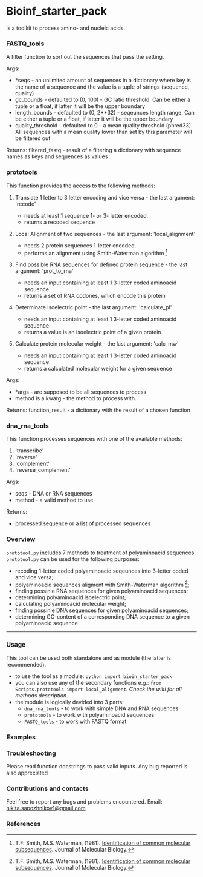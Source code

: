 # Bioinf_starter_pack

is a toolkit to process amino- and nucleic acids.

### FASTQ_tools

  A filter function to sort out the sequences that pass the setting.

  Args:
  - *seqs - an unlimited amount of sequences in a dictionary where key is
  the name of a sequence and the value is a tuple of strings
  (sequence, quality)
  - gc_bounds - defaulted to (0, 100) - GC ratio threshold. Can be either
  a tuple or a float, if latter it will be the upper boundary
  - length_bounds - defaulted to (0, 2**32) - seqeunces length range. Can be
  either a tuple or a float, if latter it will be the upper boundary
  - quality_threshold - defaulted to 0 - a mean quality threshold (phred33).
  All sequences with a mean quality lower than set by this parameter will
  be filtered out

  Returns:
  filtered_fastq - result of a filtering a dictionary with sequence names as
  keys and sequences as values

### prototools

This function provides the access to the following methods:

  1. Translate 1 letter to 3 letter encoding and vice versa - the last
  argument: 'recode'
      - needs at least 1 sequence 1- or 3- letter encoded.
      - returns a recoded sequence

  2. Local Alignment of two sequences - the last argument: 'local_alignment'
     - needs 2 protein sequences 1-letter encoded.
     - performs an alignment using Smith-Waterman algorithm [^1]

  3. Find possible RNA sequences for defined protein sequence - the
  last argument: 'prot_to_rna'
      - needs an input containing at least 1 3-letter coded aminoacid
      sequence
      - returns a set of RNA codones, which encode this protein

  4. Determinate isoelectric point - the last argument:
  'calculate_pI'
      - needs an input containing at least 1 3-letter coded aminoacid
      sequence
      - returns a value is an isoelectric point of a given protein

  5. Calculate protein molecular weight - the last argument:
  'calc_mw'
      - needs an input containing at least 1 3-letter coded aminoacid
      sequence
      - returns a calculated molecular weight for a given sequence

  Args:
  - *args - are supposed to be all sequences to process
  - method is a kwarg - the method to process with.

  Returns:
  function_result - a dictionary with the result of a chosen function

### dna_rna_tools
  This function processes sequences with one of the available methods:
  1. 'transcribe'
  2. 'reverse'
  3. 'complement'
  4. 'reverse_complement'

  Args:
  - seqs - DNA or RNA sequences
  - method - a valid method to use

  Returns:
  - processed sequence or a list of processed sequences

### Overview
`prototool.py` includes 7 methods to treatment of polyaminoacid sequences.
`prototool.py` can be used for the following purposes:
- recoding 1-letter coded polyaminoacid seqeunces into 3-letter coded and vice versa;
- polyaminoacid sequences aligment with Smith-Waterman algorithm [^1];
- finding possinle RNA sequences for given polyaminoacid sequences;
- determining polyaminoacid isoelectric point;
- calculating polyaminoacid molecular weight;
- finding possinle DNA sequences for given polyaminoacid sequences; 
- determining GC-content of a corresponding DNA sequence to a given polyaminoacid sequence

***

### Usage
This tool can be used both standalone and as module (the latter is recommended).
- to use the tool as a module: `python import bioin_starter_pack`
- you can also use any of the secondary functions e.g.: `from Scripts.prototools import local_alignment`. *Check the wiki for all methods description.*
- the module is logically devided into 3 parts:
  - `dna_rna_tools` - to work with simple DNA and RNA sequences
  - `prototools` - to work with polyaminoacid sequences
  - `FASTQ_tools` - to work with FASTQ format


### Examples



### Troubleshooting
Please read function docstrings to pass valid inputs. Any bug reported is also appreciated

### Contributions and contacts

Feel free to report any bugs and problems encountered.
Email: nikita.sapozhnikov1@gmail.com 

### References

[^1]: T.F. Smith, M.S. Waterman, (1981). [Identification of common molecular subsequences](https://doi.org/10.1016/0022-2836(81)90087-5). Journal of Molecular Biology.

